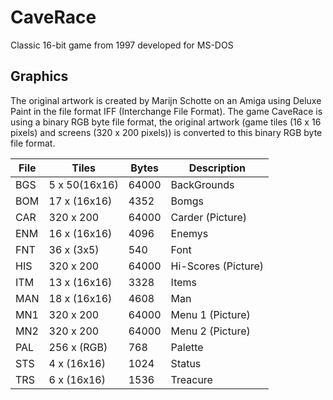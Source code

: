 # CaveRace

Classic 16-bit game from 1997 developed for MS-DOS

## Graphics

The original artwork is created by Marijn Schotte on an Amiga using Deluxe Paint in the file format IFF (Interchange File Format). The game CaveRace is using a binary RGB byte file format, the original artwork (game tiles (16 x 16 pixels) and screens (320 x 200 pixels)) is converted to this binary RGB byte file format.

| File | Tiles | Bytes | Description
| ------ | ------ | ------ | ------ |
BGS | 5 x 50(16x16) | 64000 | BackGrounds
BOM | 17 x (16x16) | 4352 | Bomgs
CAR | 320 x 200 | 64000 | Carder (Picture)
ENM | 16 x (16x16) | 4096 | Enemys
FNT | 36 x (3x5) | 540 | Font
HIS | 320 x 200 | 64000 | Hi-Scores (Picture)
ITM | 13 x (16x16) | 3328 | Items
MAN | 18 x (16x16) | 4608 | Man
MN1 | 320 x 200 | 64000 | Menu 1 (Picture)
MN2 | 320 x 200 | 64000 | Menu 2 (Picture)
PAL | 256 x (RGB) | 768 | Palette
STS | 4 x (16x16) | 1024 | Status
TRS | 6 x (16x16) | 1536 | Treacure
